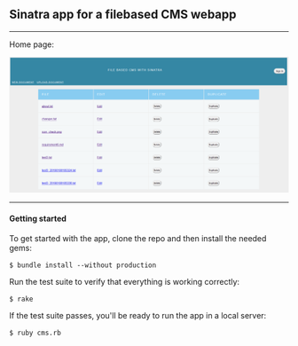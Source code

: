 ## Sinatra app for a filebased CMS webapp


***
Home page:

![homepage](/public/images/cms.png)

***


#### Getting started

To get started with the app, clone the repo and then install the needed gems:

```
$ bundle install --without production
```
Run the test suite to verify that everything is working correctly:

```
$ rake
```

If the test suite passes, you'll be ready to run the app in a local server:

```
$ ruby cms.rb
```
